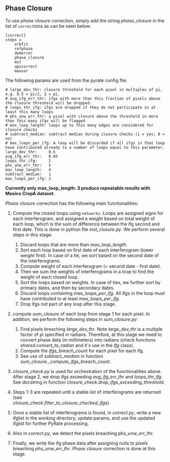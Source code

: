 ## Phase Closure

To use _phase closure_ correction, simply add the string _phase_closure_ in the list of `correct`ions as can be seen 
below:

```
[correct]
steps =
    orbfit
    refphase
    demerror
    phase_closure
    mst
    apscorrect
    maxvar
```


The following params are used from the pyrate config file:
```
# large_dev_thr: closure threshold for each pixel in multiples of pi, e.g. 0.5 = pi/2, 1 = pi.
# avg_ifg_err_thr: ifgs with more than this fraction of pixels above the closure threshold will be dropped.
# loops_thr_ifg: ifgs are dropped if they do not participate in at least this many loops
# phs_unw_err_thr: a pixel with closure above the threshold in more than this many ifgs will be flagged
# max_loop_length: loops up to this many edges are considered for closure checks
# subtract_median: subtract median during closure checks (1 = yes; 0 = no)
# max_loops_per_ifg: A loop will be discarded if all ifgs in that loop have contributed already to a number of loops equal to this parameter.
large_dev_thr:     0.5
avg_ifg_err_thr:   0.05
loops_thr_ifg:     2
phs_unw_err_thr:   5
max_loop_length:   4
subtract_median:   1
max_loops_per_ifg: 2

```

**Currently only max_loop_length: 3 produce repeatable results with Mexico CropA dataset.**

_Phase closure_ correction has the following main functionalities:

1. Compute the closed loops using `networkx`. Loops are assigned signs for each interferogram, and assigned a weight 
   based on total weight of each loop, which is the sum of difference between the ifg second and first date. This 
   is done in python file _mst_closure.py_. We perform several steps in this stage:
    
    1. Discard loops that are more than _max_loop_length_.
    2. Sort each loop based on first date of each interferogram (lower weight first). In case of a tie, we sort 
       based on the second date of the interferograms.
    3. Compute weight of each interferogram (= second date - first date). 
    3. Then we sum the weights of interferograms in a loop to find the weight of each closed loop.
    4. Sort the loops based on weights. In case of ties, we further sort by primary dates, and then by secondary 
       dates.
    5. Discard loops containing _max_loops_per_ifg_. All ifgs in the loop must have contributed to at 
       least _max_loops_per_ifg_. 
    6. Drop ifgs not part of any loop after this stage.

2. compute _sum_closure_ of each loop from stage 1 for each pixel. In addition, we perform the following steps in 
   _sum_closure.py_: 
    1. Find pixels breaching _large_dev_thr_. Note _large_dev_thr_ is a multiple factor of pi specified in radians.
       Therefore, at this stage we need to convert phase data (in millimeters) into radians (check functions 
       _shared.convert_to_radian_ and it's use in the _Ifg_ class). 
    2. Compute the _ifgs_breach_count_ for each pixel for each ifg.
    3. See use of _subtract_median_ in function _sum_closure_.__compute_ifgs_breach_count_.

3. _closure_check.py_ is used for orchestration of the functionalities above. After stage 2, we drop 
   ifgs exceeding _avg_ifg_err_thr_ and _loops_thr_ifg_. See docstring in function 
   _closure_check.drop_ifgs_exceeding_threshold_.
   
4. Steps 1-3 are repeated until a stable list of interferograms are returned (see  
   _closure_check.filter_to_closure_checked_ifgs_).
   
5. Once a stable list of interferograms is found, in _correct.py_, write a new ifglist in the working directory, 
   update params, and use the updated ifglist for further PyRate processing.
   
6. Also in _correct.py_, we detect the pixels breaching _phs_unw_err_thr_.

7. Finally, we write the ifg phase data after assigning nulls to pixels breaching _phs_unw_err_thr_. 
   _Phase closure_ correction is done at this stage.
